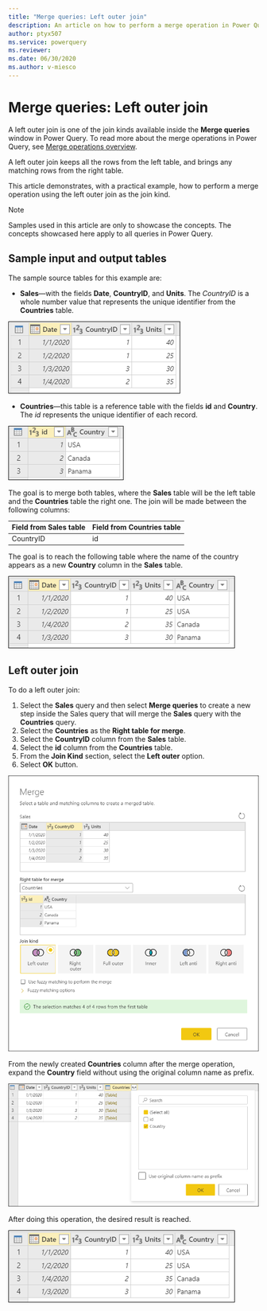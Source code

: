```yaml
---
title: "Merge queries: Left outer join"
description: An article on how to perform a merge operation in Power Query using the left outer join kind. 
author: ptyx507
ms.service: powerquery
ms.reviewer: 
ms.date: 06/30/2020
ms.author: v-miesco
---
```


# Merge queries: Left outer join

A left outer join is one of the join kinds available inside the **Merge queries** window in Power Query. To read more about the merge operations in Power Query, see [Merge operations overview](merge-queries-overview.md).

A left outer join keeps all the rows from the left table, and brings any matching rows from the right table.

This article demonstrates, with a practical example, how to perform a merge operation using the left outer join as the join kind.

>[!Note]
>Samples used in this article are only to showcase the concepts. The concepts showcased here apply to all queries in Power Query.

## Sample input and output tables

The sample source tables for this example are:

* **Sales**&mdash;with the fields **Date**, **CountryID**, and **Units**. The *CountryID* is a whole number value that represents the unique identifier from the **Countries** table.

![Sales table](images/me-merge-operations-left-outer-join-sales-table.png)

* **Countries**&mdash;this table is a reference table with the fields **id** and **Country**. The *id* represents the unique identifier of each record.

![Countries table](images/me-merge-operations-left-outer-join-countries-table.png)

The goal is to merge both tables, where the **Sales** table will be the left table and the **Countries** table the right one. The join will be made between the following columns:

|Field from Sales table| Field from Countries table|
|-----------|------------------|
|CountryID|id|

The goal is to reach the following table where the name of the country appears as a new **Country** column in the **Sales** table.

![Left outer join final table](images/me-merge-operations-left-outer-final-table.png)

## Left outer join

To do a left outer join:

1. Select the **Sales** query and then select **Merge queries** to create a new step inside the Sales query that will merge the **Sales** query with the **Countries** query.
2. Select the **Countries** as the **Right table for merge**.
3. Select the **CountryID** column from the **Sales** table.
4. Select the **id** column from the **Countries** table.
5. From the **Join Kind** section, select the **Left outer** option.
6. Select **OK** button.

![Merge window for left outer join](images/me-merge-operations-left-outer-merge-window.png)

From the newly created **Countries** column after the merge operation, expand the **Country** field without using the original column name as prefix.

![Expand table column for Country](images/me-merge-operations-left-outer-expand-field.png)

After doing this operation, the desired result is reached.

![Left outer join final table](images/me-merge-operations-left-outer-final-table.png)
